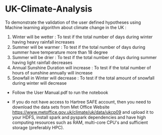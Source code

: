 # UK-Climate-Analysis

To demonstrate the validation of the user defined hypotheses using Machine learning algorithm about climate change in the UK : 

1. Winter will be wetter : To test if the total number of days during winter having heavy rainfall increases 
2. Summer will be warmer : To test if the total number of days during summer have temperature more than 18 degree 
3. Summer will be drier : To test if the total number of days during summer having light rainfall decreases 
4. Annual Sunshine Duration will increase : To test if the total number of hours of sunshine annually will increase 
5. Snowfall in Winter will decrease : To test if the total amount of snowfall during winter will decrease


- Follow the User Manual.pdf to run the notebook

- If you do not have access to Hartree SAFE account, then you need to download the data sets from Met Office Website https://www.metoffice.gov.uk/climate/uk/data/ukcp09 and upload it to your HDFS, install spark and pyspark dependencies and have high computing resources such as RAM, multi-core CPU's and sufficient storage (preferably HPC).
